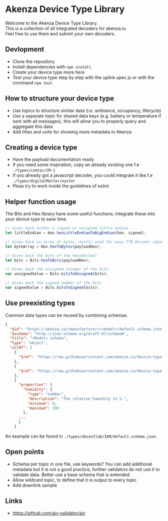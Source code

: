 # Akenza Device Type Library

Welcome to the Akenza Device Type Library. <br>
This is a collection of all integrated decoders for akenza.io.<br>
Feel free to use them and submit your own decoders.<br>

## Devlopment

- Clone the repository
- Install dependencies with `npm install`.
- Create your device type more _here_
- Test your device type step by step with the uplink.spec.js or with the command `npm test`

## How to structure your device type

- Use topics to structure similar data (i.e. ambiance, occupancy, lifecycle)
- Use a separate topic for shared data keys (e.g. battery or temperature if sent with all messages), this will allow you to properly query and aggregate this data
- Add titles and units for showing more metadata in Akenza

## Creating a device type

- Have the payload documentation ready
- If you need some inspiration, copy an already existing one f.e `./types/comtac/CM-1`
- If you already got a javascript decoder, you could integrate it like f.e `./types/digitalMatter/oyster`
- Pleas try to work inside the guidelines of eslint

## Helper function usage

The Bits and Hex library have some useful functions, integrate these into your device type to save time.

```javascript
// Gives back either a signed or unsigned little endian
let littleEndian = Hex.hexLittleEndianToBigEndian(hex, signed);

// Gives back an array of bytes, mostly used for easy TTN Decoder adoption
let byteArray = Hex.hexToBytes(payloadHex);

// Gives back the bits of the hexadecimal
let bits = Bits.hexToBits(payloadHex);

// Gives back the unsigned integer of the bits
var unsignedValue = Bits.bitsToUnsigned(bits);

// Gives back the signed number of the bits
var signedValue = Bits.bitsToSigned(bits);
```

## Use preexisting types

Common data types can be reused by combining schemas.

```json
{
  "$id": "https://akenza.io/<manufacturer>/<model>/default.schema.json",
  "$schema": "http://json-schema.org/draft-07/schema#",
  "title": "<Model> schema",
  "type": "object",
  "allOf": [
    {
      "$ref": "https://raw.githubusercontent.com/akenza-io/device-type-library/master/data-models/ambiance/temperature/schema.json"
    },
    {
      "$ref": "https://raw.githubusercontent.com/akenza-io/device-type-library/master/data-models/common/battery/schema.json"
    },
    {
      "properties": {
        "humidity": {
          "type": "number",
          "description": "The relative humidity in %.",
          "minimum": 0,
          "maximum": 100
        },
      ...
      }
    }
```

An example can be found in `./types/decentlab/IAM/default.schema.json`.

## Open points

- Schema per topic in one file, use keywords? You can add additional metadata but it is not a good practice, further validators do not use it to validate data. Better use a base schema that is extended.
- Allow wildcard topic, to define that it is output to every topic
- Add downlink sample

## Links

- https://github.com/ajv-validator/ajv
